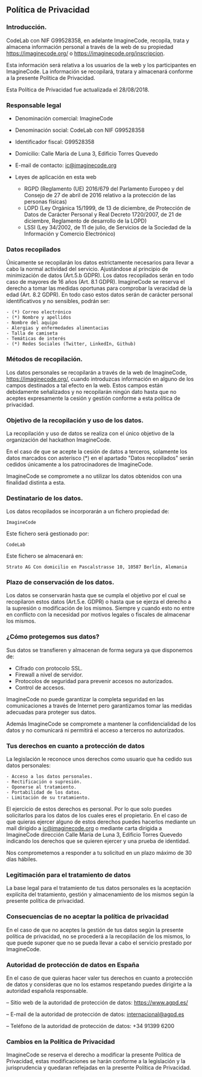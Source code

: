 ﻿---
layout: default
current: home
class: 'home-template'
navigation: True
---

## Política de Privacidad

### Introducción.

CodeLab con NIF G99528358, en adelante ImagineCode, recopila, trata y almacena información personal a través de la web de su propiedad https://imaginecode.org/ o https://imaginecode.org/inscripcion.

Esta información será relativa a los usuarios de la web y los participantes en ImagineCode. La información se recopilará, tratara y almacenará conforme a la presente Política de Privacidad.

Esta Política de Privacidad fue actualizada el 28/08/2018.
### Responsable legal

- Denominación comercial: ImagineCode
- Denominación social: CodeLab con NIF G99528358
- Identificador fiscal: G99528358
- Domicilio: Calle María de Luna 3, Edificio Torres Quevedo
- E-mail de contacto: ic@imaginecode.org
- Leyes de aplicación en esta web

    - RGPD (Reglamento (UE) 2016/679 del Parlamento Europeo y del Consejo de 27 de abril de 2016 relativo a la protección de las personas físicas)
    - LOPD (Ley Orgánica 15/1999, de 13 de diciembre, de Protección de Datos de Carácter Personal y Real Decreto 1720/2007, de 21 de diciembre, Reglamento de desarrollo de la LOPD)
    - LSSI (Ley 34/2002, de 11 de julio, de Servicios de la Sociedad de la Información y Comercio Electrónico)

### Datos recopilados

Únicamente se recopilarán los datos estrictamente necesarios para llevar a cabo la normal actividad del servicio. Ajustándose al principio de minimización de datos (Art.5.b GDPR).
Los datos recopilados serán en todo caso de mayores de 16 años (Art. 8.1 GDPR). ImagineCode se reserva el derecho a tomar las medidas oportunas para comprobar la veracidad de la edad (Art. 8.2 GDPR).
En todo caso estos datos serán de carácter personal identificativos y no sensibles, podrán ser:

    - (*) Correo electrónico
    - (*) Nombre y apellidos
    - Nombre del aquipo
    - Alergias y enfermedades alimentacias
    - Talla de camiseta
    - Temáticas de interés
    - (*) Redes Sociales (Twitter, LinkedIn, Github)

### Métodos de recopilación.

Los datos personales se recopilarán a través de la web de ImagineCode, https://imaginecode.org/, cuando introduzcas información en alguno de los campos destinados a tal efecto en la web. Estos campos están debidamente señalizados y no recopilarán ningún dato hasta que no aceptes expresamente la cesión y gestión conforme a esta política de privacidad.

### Objetivo de la recopilación y uso de los datos.

La recopilación y uso de datos se realiza con el único objetivo de la organización del hackathon ImagineCode.

En el caso de que se acepte la cesión de datos a terceros, solamente los datos marcados con asterisco (*) en el apartado "Datos recopilados" serán cedidos únicamente a los patrocinadores de ImagineCode.

ImagineCode se compromete a no utilizar los datos obtenidos con una finalidad distinta a esta.

### Destinatario de los datos.

Los datos recopilados se incorporarán a un fichero propiedad de:

    ImagineCode

Este fichero será gestionado por:

    CodeLab

Este fichero se almacenará en:

    Strato AG Con domicilio en Pascalstrasse 10, 10587 Berlín, Alemania

### Plazo de conservación de los datos.

Los datos se conservarán hasta que se cumpla el objetivo por el cual se recopilaron estos datos (Art.5.e. GDPR) o hasta que se ejerza el derecho a la supresión o modificación de los mismos. Siempre y cuando esto no entre en conflicto con la necesidad por motivos legales o fiscales de almacenar los mismos.

### ¿Cómo protegemos sus datos?

Sus datos se transfieren y almacenan de forma segura ya que disponemos de:

- Cifrado con protocolo SSL.
- Firewall a nivel de servidor.
- Protocolos de seguridad para prevenir accesos no autorizados.
- Control de accesos.

ImagineCode no puede garantizar la completa seguridad en las comunicaciones a través de Internet pero garantizamos tomar las medidas adecuadas para proteger sus datos.

Además ImagineCode se compromete a mantener la confidencialidad de los datos y no comunicará ni permitirá el acceso a terceros no autorizados.
### Tus derechos en cuanto a protección de datos

La legislación le reconoce unos derechos como usuario que ha cedido sus datos personales:

    - Acceso a los datos personales.
    - Rectificación o supresión.
    - Oponerse al tratamiento.
    - Portabilidad de los datos.
    - Limitación de su tratamiento.

El ejercicio de estos derechos es personal. Por lo que solo puedes solicitarlos para los datos de los cuales eres el propietario.
En el caso de que quieras ejercer alguno de estos derechos puedes hacerlos mediante un mail dirigido a ic@imaginecode.org o mediante carta dirigida a ImagineCode dirección Calle María de Luna 3, Edificio Torres Quevedo indicando los derechos que se quieren ejercer y una prueba de identidad.

Nos comprometemos a responder a tu solicitud en un plazo máximo de 30 días hábiles.

### Legitimación para el tratamiento de datos

La base legal para el tratamiento de tus datos personales es la aceptación explícita del tratamiento, gestión y almacenamiento de los mismos según la presente política de privacidad.

### Consecuencias de no aceptar la política de privacidad

En el caso de que no aceptes la gestión de tus datos según la presente política de privacidad, no se procederá a la recopilación de los mismos, lo que puede suponer que no se pueda llevar a cabo el servicio prestado por ImagineCode.

### Autoridad de protección de datos en España

En el caso de que quieras hacer valer tus derechos en cuanto a protección de datos y consideras que no los estamos respetando puedes dirigirte a la autoridad española responsable.

– Sitio web de la autoridad de protección de datos:
https://www.agpd.es/

– E-mail de la autoridad de protección de datos:
internacional@agpd.es

– Teléfono de la autoridad de protección de datos:
+34 91399 6200

### Cambios en la Política de Privacidad

ImagineCode se reserva el derecho a modificar la presente Política de Privacidad, estas modificaciones se harán conforme a la legislación y la jurisprudencia y quedaran reflejadas en la presente Política de Privacidad.
